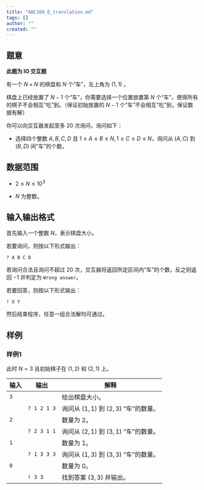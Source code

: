 ```yaml
---
title: "ABC269_E_translation.md"
tags: []
author: ""
created: ""
---
```


## 题意

**此题为 IO 交互题**

有一个 $N \times N$ 的棋盘和 $N$ 个“车”，左上角为 $(1,1)$ 。

棋盘上已经放置了 $N-1$ 个“车”，你需要选择一个位置放置第 $N$ 个“车”，使得所有的棋子不会相互“吃”到。（保证初始放置的 $N-1$ 个“车”不会相互“吃”到，保证数据有解）

你可以向交互器发起至多 $20$ 次询问，询问如下：

- 选择四个整数 $A,B,C,D$ 且 $1 \leq A \leq B \leq N,1 \leq C \leq D \leq N$，询问从 $(A,C)$ 到 $(B,D)$ 间“车”的个数。

## 数据范围

- $2 \leq N \leq 10^3$

- $N$ 为整数。

## 输入输出格式

首先输入一个整数 $N$，表示棋盘大小。

若要询问，则按以下形式输出：

`? A B C D`

若询问合法且询问不超过 $20$ 次，交互器将返回所定区间内“车”的个数，反之则返回 $-1$ 并判定为 `Wrong answer`。

若要回答，则按以下形式输出：

`! X Y`

然后结束程序，任意一组合法解均可通过。

## 样例

### 样例1

此时 $N=3$ 且初始棋子在 $(1,2)$ 和 $(2,1)$ 上。

| 输入 | 输出 | 解释 |
| ----------- | ----------- | ----------- |
| `3` |  | 给出棋盘大小。 |
| | `? 1 2 1 3` | 询问从 $(1,1)$ 到 $(2,3)$ “车”的数量。 |
| `2` |  | 数量为 $2$。 |
| | `? 2 3 1 1` | 询问从 $(2,1)$ 到 $(3,1)$ “车”的数量。 |
| `1` |  | 数量为 $1$。 |
| | `? 1 3 3 3` | 询问从 $(1,3)$ 到 $(3,3)$ “车”的数量。 |
| `0` |  | 数量为 $0$。 |
| | `! 3 3` | 找到答案 $(3,3)$ 并输出。 |

